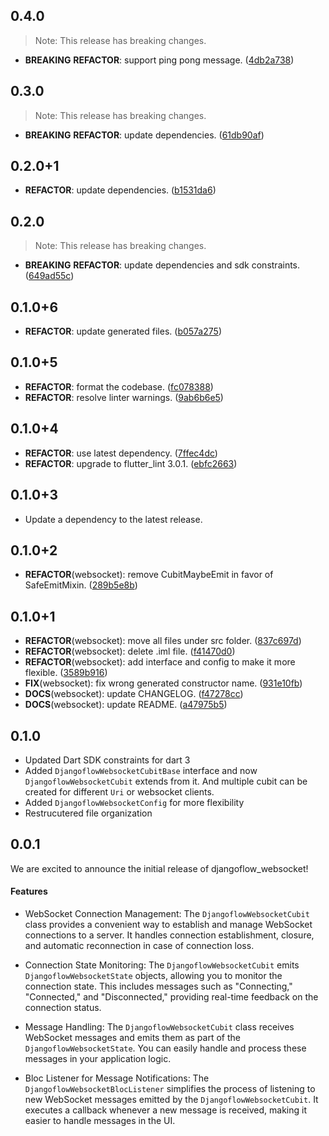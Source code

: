 ## 0.4.0

> Note: This release has breaking changes.

 - **BREAKING** **REFACTOR**: support ping pong message. ([4db2a738](https://github.com/djangoflow/flutter-djangoflow/commit/4db2a73821baeaaadeb91031603fd9fdca17984a))

## 0.3.0

> Note: This release has breaking changes.

 - **BREAKING** **REFACTOR**: update dependencies. ([61db90af](https://github.com/djangoflow/flutter-djangoflow/commit/61db90af4da126a177106a23ac4f770fee796c65))

## 0.2.0+1

 - **REFACTOR**: update dependencies. ([b1531da6](https://github.com/djangoflow/flutter-djangoflow/commit/b1531da6872511f1cbe86be74888db64f01f3b60))

## 0.2.0

> Note: This release has breaking changes.

 - **BREAKING** **REFACTOR**: update dependencies and sdk constraints. ([649ad55c](https://github.com/djangoflow/flutter-djangoflow/commit/649ad55c4fdfe4907bd67ec43dee6cfda55d8b90))

## 0.1.0+6

 - **REFACTOR**: update generated files. ([b057a275](https://github.com/djangoflow/flutter-djangoflow/commit/b057a2751bd47d0d2e436a3418232c01218fda59))

## 0.1.0+5

 - **REFACTOR**: format the codebase. ([fc078388](https://github.com/djangoflow/flutter-djangoflow/commit/fc0783887eb7881d079c7381299248cea2fdf63a))
 - **REFACTOR**: resolve linter warnings. ([9ab6b6e5](https://github.com/djangoflow/flutter-djangoflow/commit/9ab6b6e5e700de585393939f3afd1cb2527f9d39))

## 0.1.0+4

 - **REFACTOR**: use latest dependency. ([7ffec4dc](https://github.com/djangoflow/flutter-djangoflow/commit/7ffec4dcd4b52bebde4fa37706649556ae7d6394))
 - **REFACTOR**: upgrade to flutter_lint 3.0.1. ([ebfc2663](https://github.com/djangoflow/flutter-djangoflow/commit/ebfc266338959dece73dd2b2198277ef0d225bb2))

## 0.1.0+3

 - Update a dependency to the latest release.

## 0.1.0+2

 - **REFACTOR**(websocket): remove CubitMaybeEmit in favor of SafeEmitMixin. ([289b5e8b](https://github.com/djangoflow/flutter-djangoflow/commit/289b5e8b30034757f9fd1e71a6985c8c0146d0db))

## 0.1.0+1

 - **REFACTOR**(websocket): move all files under src folder. ([837c697d](https://github.com/djangoflow/flutter-djangoflow/commit/837c697de1a055eab1e49307692ef4330de4e3d9))
 - **REFACTOR**(websocket): delete .iml file. ([f41470d0](https://github.com/djangoflow/flutter-djangoflow/commit/f41470d0380e8aefb24cdd6fde32bfc8d13e052c))
 - **REFACTOR**(websocket): add interface and config to make it more flexible. ([3589b916](https://github.com/djangoflow/flutter-djangoflow/commit/3589b916752c511aa29c8e4eedf353d43a81c99c))
 - **FIX**(websocket): fix wrong generated constructor name. ([931e10fb](https://github.com/djangoflow/flutter-djangoflow/commit/931e10fb40971711d69be91ba761217a4a0079bc))
 - **DOCS**(websocket): update CHANGELOG. ([f47278cc](https://github.com/djangoflow/flutter-djangoflow/commit/f47278cced0e8b84d2d17fdb94b78043aafb10cb))
 - **DOCS**(websocket): update README. ([a47975b5](https://github.com/djangoflow/flutter-djangoflow/commit/a47975b5927501bf4eddfb6fdf8c1c8f60e6e879))

## 0.1.0

- Updated Dart SDK constraints for dart 3
- Added `DjangoflowWebsocketCubitBase` interface and now `DjangoflowWebsocketCubit` extends from it. And multiple cubit can be created for different `Uri` or websocket clients.
- Added `DjangoflowWebsocketConfig` for more flexibility
- Restrucutered file organization

## 0.0.1

We are excited to announce the initial release of djangoflow_websocket!

#### Features

- WebSocket Connection Management: The `DjangoflowWebsocketCubit` class provides a convenient way to establish and manage WebSocket connections to a server. It handles connection establishment, closure, and automatic reconnection in case of connection loss.

- Connection State Monitoring: The `DjangoflowWebsocketCubit` emits `DjangoflowWebsocketState` objects, allowing you to monitor the connection state. This includes messages such as "Connecting," "Connected," and "Disconnected," providing real-time feedback on the connection status.

- Message Handling: The `DjangoflowWebsocketCubit` class receives WebSocket messages and emits them as part of the `DjangoflowWebsocketState`. You can easily handle and process these messages in your application logic.

- Bloc Listener for Message Notifications: The `DjangoflowWebsocketBlocListener` simplifies the process of listening to new WebSocket messages emitted by the `DjangoflowWebsocketCubit`. It executes a callback whenever a new message is received, making it easier to handle messages in the UI.
